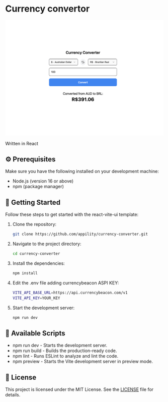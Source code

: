 # Currency convertor

![Alt text](screen.png?raw=true "Screenshot")

Written in React

## ⚙️ Prerequisites

Make sure you have the following installed on your development machine:

- Node.js (version 16 or above)
- npm (package manager)

## 🚀 Getting Started

Follow these steps to get started with the react-vite-ui template:

1. Clone the repository:

   ```bash
   git clone https://github.com/appility/currency-converter.git
   ```

2. Navigate to the project directory:

   ```bash
   cd currency-converter
   ```

3. Install the dependencies:

   ```bash
   npm install
   ```

4. Edit the .env file adding currencybeacon ASPI KEY:

   ```bash
   VITE_API_BASE_URL=https://api.currencybeacon.com/v1
   VITE_API_KEY=YOUR_KEY
   ```

5. Start the development server:

   ```bash
   npm run dev
   ```

## 📜 Available Scripts

- npm run dev - Starts the development server.
- npm run build - Builds the production-ready code.
- npm lint - Runs ESLint to analyze and lint the code.
- npm preview - Starts the Vite development server in preview mode.

## 📄 License

This project is licensed under the MIT License. See the [LICENSE](https://choosealicense.com/licenses/mit/) file for details.
